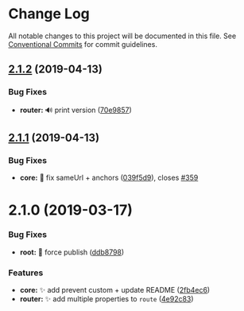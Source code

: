 # Change Log

All notable changes to this project will be documented in this file.
See [Conventional Commits](https://conventionalcommits.org) for commit guidelines.

## [2.1.2](https://github.com/barbajs/barba/compare/@barba/router@2.1.1...@barba/router@2.1.2) (2019-04-13)

### Bug Fixes

- **router:** :loud_sound: print version ([70e9857](https://github.com/barbajs/barba/commit/70e9857))

## [2.1.1](https://github.com/barbajs/barba/compare/@barba/router@2.1.0...@barba/router@2.1.1) (2019-04-13)

### Bug Fixes

- **core:** :bug: fix sameUrl + anchors ([039f5d9](https://github.com/barbajs/barba/commit/039f5d9)), closes [#359](https://github.com/barbajs/barba/issues/359)

# 2.1.0 (2019-03-17)

### Bug Fixes

- **root:** :bug: force publish ([ddb8798](https://github.com/barbajs/barba/commit/ddb8798))

### Features

- **core:** :sparkles: add prevent custom + update README ([2fb4ec6](https://github.com/barbajs/barba/commit/2fb4ec6))
- **router:** :sparkles: add multiple properties to `route` ([4e92c83](https://github.com/barbajs/barba/commit/4e92c83))
